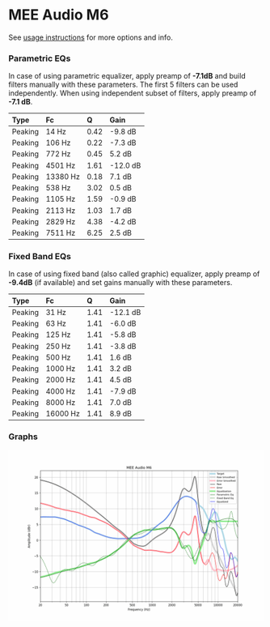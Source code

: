 # MEE Audio M6
See [usage instructions](https://github.com/jaakkopasanen/AutoEq#usage) for more options and info.

### Parametric EQs
In case of using parametric equalizer, apply preamp of **-7.1dB** and build filters manually
with these parameters. The first 5 filters can be used independently.
When using independent subset of filters, apply preamp of **-7.1 dB**.

| Type    | Fc       |    Q | Gain     |
|:--------|:---------|:-----|:---------|
| Peaking | 14 Hz    | 0.42 | -9.8 dB  |
| Peaking | 106 Hz   | 0.22 | -7.3 dB  |
| Peaking | 772 Hz   | 0.45 | 5.2 dB   |
| Peaking | 4501 Hz  | 1.61 | -12.0 dB |
| Peaking | 13380 Hz | 0.18 | 7.1 dB   |
| Peaking | 538 Hz   | 3.02 | 0.5 dB   |
| Peaking | 1105 Hz  | 1.59 | -0.9 dB  |
| Peaking | 2113 Hz  | 1.03 | 1.7 dB   |
| Peaking | 2829 Hz  | 4.38 | -4.2 dB  |
| Peaking | 7511 Hz  | 6.25 | 2.5 dB   |

### Fixed Band EQs
In case of using fixed band (also called graphic) equalizer, apply preamp of **-9.4dB**
(if available) and set gains manually with these parameters.

| Type    | Fc       |    Q | Gain     |
|:--------|:---------|:-----|:---------|
| Peaking | 31 Hz    | 1.41 | -12.1 dB |
| Peaking | 63 Hz    | 1.41 | -6.0 dB  |
| Peaking | 125 Hz   | 1.41 | -5.8 dB  |
| Peaking | 250 Hz   | 1.41 | -3.8 dB  |
| Peaking | 500 Hz   | 1.41 | 1.6 dB   |
| Peaking | 1000 Hz  | 1.41 | 3.2 dB   |
| Peaking | 2000 Hz  | 1.41 | 4.5 dB   |
| Peaking | 4000 Hz  | 1.41 | -7.9 dB  |
| Peaking | 8000 Hz  | 1.41 | 7.0 dB   |
| Peaking | 16000 Hz | 1.41 | 8.9 dB   |

### Graphs
![](./MEE%20Audio%20M6.png)